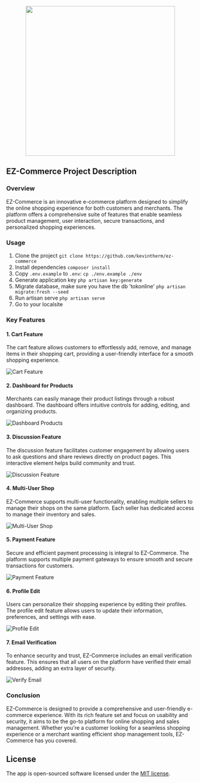 <p align="center"><a href="https://laravel.com" target="_blank"><img loading="lazy"src="https://raw.githubusercontent.com/laravel/art/master/logo-lockup/5%20SVG/2%20CMYK/1%20Full%20Color/laravel-logolockup-cmyk-red.svg" width="400"></a></p>


## EZ-Commerce Project Description

### Overview

EZ-Commerce is an innovative e-commerce platform designed to simplify the online shopping experience for both customers and merchants. The platform offers a comprehensive suite of features that enable seamless product management, user interaction, secure transactions, and personalized shopping experiences.

### Usage
1. Clone the project `git clone https://github.com/kevintherm/ez-commerce`
2. Install dependencies `composer install`
3. Copy `.env.example` to `.env`: `cp ./env.example ./env`
4. Generate application key `php artisan key:generate`
5. Migrate database, make sure you have the db 'tokonline' `php artisan migrate:fresh --seed`
6. Run artisan serve `php artisan serve`
7. Go to your localsite

### Key Features

#### 1. Cart Feature
The cart feature allows customers to effortlessly add, remove, and manage items in their shopping cart, providing a user-friendly interface for a smooth shopping experience.

![Cart Feature](imgs/cart-feature.png)

#### 2. Dashboard for Products
Merchants can easily manage their product listings through a robust dashboard. The dashboard offers intuitive controls for adding, editing, and organizing products.

![Dashboard Products](imgs/dashboard-products.png)

#### 3. Discussion Feature
The discussion feature facilitates customer engagement by allowing users to ask questions and share reviews directly on product pages. This interactive element helps build community and trust.

![Discussion Feature](imgs/disscussion-feature.png)

#### 4. Multi-User Shop
EZ-Commerce supports multi-user functionality, enabling multiple sellers to manage their shops on the same platform. Each seller has dedicated access to manage their inventory and sales.

![Multi-User Shop](imgs/multi-user-shop.png)

#### 5. Payment Feature
Secure and efficient payment processing is integral to EZ-Commerce. The platform supports multiple payment gateways to ensure smooth and secure transactions for customers.

![Payment Feature](imgs/payment-feature.png)

#### 6. Profile Edit
Users can personalize their shopping experience by editing their profiles. The profile edit feature allows users to update their information, preferences, and settings with ease.

![Profile Edit](imgs/profile-edit.png)

#### 7. Email Verification
To enhance security and trust, EZ-Commerce includes an email verification feature. This ensures that all users on the platform have verified their email addresses, adding an extra layer of security.

![Verify Email](imgs/verify-email.png)

### Conclusion

EZ-Commerce is designed to provide a comprehensive and user-friendly e-commerce experience. With its rich feature set and focus on usability and security, it aims to be the go-to platform for online shopping and sales management. Whether you're a customer looking for a seamless shopping experience or a merchant wanting efficient shop management tools, EZ-Commerce has you covered.

## License

The app is open-sourced software licensed under the [MIT license](https://opensource.org/licenses/MIT).
